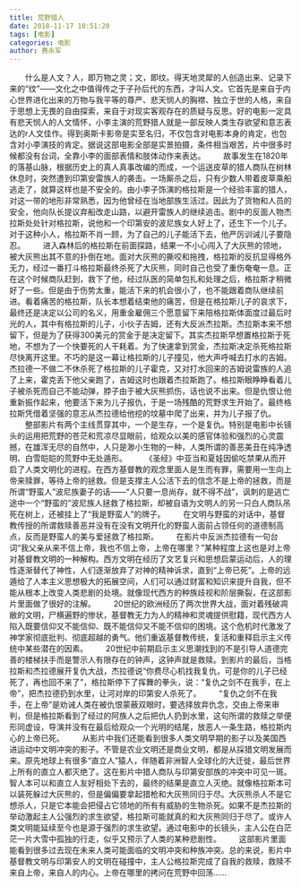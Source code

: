 ```yaml
---
title: 荒野猎人
date: 2018-11-17 10:51:20
tags: [电影]
categories: 电影
author: 费永军
---
```

&emsp;&emsp;什么是人文？人，即万物之灵；文，即纹。得天地灵犀的人创造出来、记录下来的“纹”——文化之中值得传之于子孙后代的东西，才叫人文。它首先是来自于内心世界进化出来的万物与我平等的尊严、悲天悯人的胸襟、独立于世的人格，来自于思想上无畏的自由探索，来自于对现实客观存在的质疑与反思。好的电影一定具有悲天悯人的人文情怀，小李主演的荒野猎人就是一部反映人类生存欲望和意志表达的r人文佳作。得到奥斯卡影帝是实至名归，不仅包含对电影本身的肯定，也包含对小李演技的肯定。据说这部电影全部是实景拍摄，条件相当艰苦，片中很多时候都没有台词，全靠小李的面部表情和肢体动作来表达。
&emsp;&emsp;故事发生在1820年的落基山脉，根据历史上的真人真事改编的而成，一个运送皮草的猎人商队在树林休息时，突然遭到印第安雷族人的袭击。一场厮杀之后，只有少数人带着皮草乘船逃走了，就算这样也是不安全的。由小李子饰演的格拉斯是一个经验丰富的猎人，对这一带的地形非常熟悉，因为他曾经在当地部族生活过。因此为了货物和人员的安全，他向队长提议弃船改走山路，以避开雷族人的继续追击。剧中的反面人物杰拉斯处处针对格拉斯，说他和一个印第安的波尼族女人好上了，还生下一个儿子。对于这种小人，格拉斯不肖一顾，为了自己的儿子能活下去，他严厉训诫儿子要隐忍。
&emsp;&emsp;进入森林后的格拉斯在前面探路，结果一不小心闯入了大灰熊的领地，被大灰熊出其不意的扑倒在地。面对大灰熊的撕咬和拖拽，格拉斯的反抗显得格外无力，经过一番打斗格拉斯最终杀死了大灰熊，同时自己也受了重伤奄奄一息。正在这个时候商队赶到，救下了他，经过队医的简单包扎和处理之后，格拉斯才稍微好了一些。但是由于伤势太重，能活下来的机会很小了，也不能跟着商队继续前进。看着痛苦的格拉斯，队长本想着结束他的痛苦，但是在格拉斯儿子的哀求下，最终还是决定以公司的名义，用重金雇佣三个愿意留下来陪格拉斯体面度过最后时光的人，其中有格拉斯的儿子，小伙子吉姆，还有大反派杰拉斯。杰拉斯本来不想留下，但是为了获得300美元的赏金于是决定留下。其实杰拉斯早想置格拉斯于死地，不想为了一个快要死的人干耗着。为了快速拿到赏金，杰拉斯决定杀死格拉斯尽快离开这里。不巧的是这一幕让格拉斯的儿子撞见，他大声呼喊去打水的吉姆。杰拉德一不做二不休杀死了格拉斯的儿子霍克，又对打水回来的吉姆说雷族的人追了上来，霍克丢下他父亲跑了，吉姆这时也跟着杰拉斯跑了。格拉斯眼睁睁看着儿子被杀死而自己不能动弹，脖子由于被大灰熊抓伤，话也说不出来。但是仇恨让他重新振作起来，他要活下来为儿子报仇，于是一场残酷的荒野求生开始了。最终格拉斯凭借着坚强的意志从杰拉德给他挖的坟墓中爬了出来，并为儿子报了仇。
&emsp;&emsp;整部影片有两个主线贯穿其中，一个是生存，一个是复仇。特别是电影中长镜头的运用把荒野的苍茫和荒凉尽显眼前，给观众以美的感官体验和强烈的心灵震撼，在雄浑无尽的自然中，人只是渺小生物的一种，人类所谓的善恶美丑在纯净透明、白雪皑皑的荒野中无处遁形。
&emsp;&emsp;《圣经》中亚当和夏娃因偷吃禁果从而开启了人类文明化的进程。在西方基督教的观念里面人是生而有罪，需要用一生向上帝来赎罪，等待上帝的拯救。但是支撑主人公活下去的信念不是上帝的拯救，而是所谓“野蛮人”波尼族妻子的话——“人只要一息尚存，就不得不战”，讽刺的是逃亡途中一个“野蛮的”波尼族人拯救了格拉斯，却被自语为文明人的另一只白人商队吊死在树上，还被挂上了“我是野蛮人”的牌子。
&emsp;&emsp;在文明与野蛮的对话中，基督教传授的所谓救赎善恶并没有在没有文明开化的野蛮人面前占领任何的道德制高点，反而是野蛮人的美与爱拯救了格拉斯。
&emsp;&emsp;在影片中反派杰拉德有一句台词“我父亲从来不信上帝，我也不信上帝，上帝在哪里？”某种程度上这也是对上帝对基督教文明的一种解构。西方文明在经历了文艺复兴和思想启蒙运动后，人的理性逐渐替代了神性，人们逐渐放弃了对神的精神诉求，直到“上帝已死”。上帝的远遁给了人本主义思想极大的拓展空间，人们可以通过财富和知识来提升自我，但不能从根本上改变人类悲剧的处境。就像现代西方的种族歧视和阶层撕裂，在这部影片里面做了很好的注解。
&emsp;&emsp;20世纪的欧洲经历了两次世界大战，面对着残破凋敝的文明，尸横遍野的惨状，基督教无力为人的精神和灵魂提供慰籍，现代西方人陷入既要信仰又不能信仰、既不能信仰又不能不信仰的困境。这个危机时代激发了神学家彻底批判、彻底超越的勇气。他们重返基督教传统，复活和重释启示主义传统中某些潜在的因素。
&emsp;&emsp;20世纪中前期启示主义思潮找到的不是引导人道德完善的楼梯扶手而是警示人有限存在的钟声，这钟声就是救赎。到影片的最后，当格拉斯和杰拉德展开复仇大战，杰拉德说“你费尽心机找我复仇，可是你的儿子已经死了，再也回不来了”，格拉斯停下了挥舞的拳头，说：“复仇之剑不在我手，在上帝”，把杰拉德扔到水里，让河对岸的印第安人杀死了。
&emsp;&emsp;“复仇之剑不在我手，在上帝”是劝诫人类在被仇恨蒙蔽双眼时，要选择放弃仇念，交由上帝来审判，但是格拉斯看到了经过的阿族人之后把仇人扔到水里，这句所谓的救赎之举便形同虚设，导演并没有在最后给观众一个光明的结尾，放恶人一条生路，格拉斯内心的上帝已死。
&emsp;&emsp;从影片中我们还能看到很多人类文明早期的影子以及美国西进运动中文明冲突的影子。不管是农业文明还是商业文明，都是从採猎文明发展而来。原先地球上有很多“直立人”猿人，伴随着非洲智人全球化的大迁徙，最后世界上所有的直立人都灭绝了。这在影片中猎人商队与印第安部族的冲突中可见一斑。智人本可以和直立人友好相处下去的，最终的结果是直立人灭绝。就像格拉斯本可以装死躲过大灰熊的，但是偏偏要拿起猎枪和大灰熊同归于尽。大灰熊杀人不是它想杀人，只是它本能会把侵占它领地的所有有威胁的生物杀死。如果不是杰拉斯的举动激起主人公强烈的求生欲望，格拉斯可能就真的和大灰熊同归于尽了。或许人类文明能延续至今也是源于强烈的求生欲望。通过电影中的长镜头，主人公在白茫茫一片大雪中孤独的行走，似乎又预示了人类的某种悲剧性。
&emsp;&emsp;这部影片里面能看到很多过去现在未来人类可能面临的文明冲突和种族冲突。总的来说，影片中基督教文明与印第安人的文明在碰撞中，主人公格拉斯完成了自我的救赎，救赎不来自上帝，来自人的内心。上帝在哪里的拷问在荒野中回荡……
